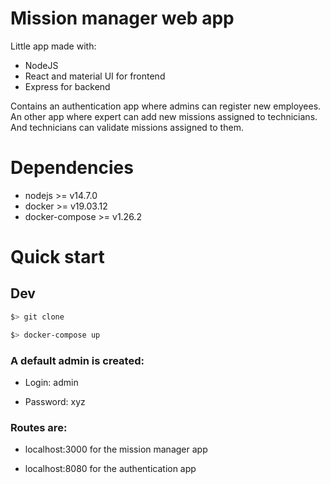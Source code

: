 # Mission manager web app

Little app made with:
- NodeJS
- React and material UI for frontend
- Express for backend

Contains an authentication app where admins can register new employees.
An other app where expert can add new missions assigned to technicians.
And technicians can validate missions assigned to them.

# Dependencies

- nodejs >= v14.7.0
- docker >= v19.03.12
- docker-compose >= v1.26.2

# Quick start

## Dev

```zsh
$> git clone

$> docker-compose up
```

### A default admin is created: 

- Login: admin

- Password: xyz

### Routes are:

- localhost:3000 for the mission manager app

- localhost:8080 for the authentication app
